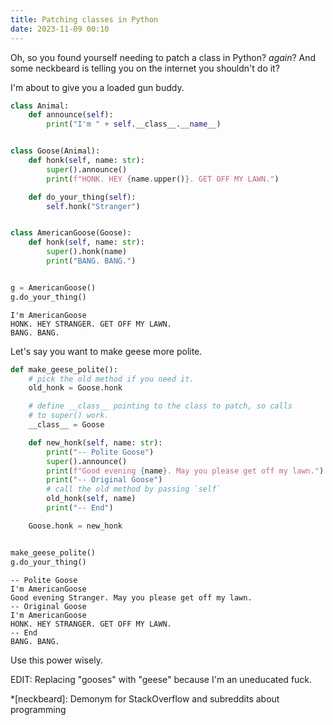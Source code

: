 ```yaml
---
title: Patching classes in Python
date: 2023-11-09 00:10
---
```


Oh, so you found yourself needing to patch a class in Python? _again_? And some
neckbeard is telling you on the internet you shouldn't do it?

I'm about to give you a loaded gun buddy.

```python
class Animal:
    def announce(self):
        print("I'm " + self.__class__.__name__)


class Goose(Animal):
    def honk(self, name: str):
        super().announce()
        print(f"HONK. HEY {name.upper()}. GET OFF MY LAWN.")

    def do_your_thing(self):
        self.honk("Stranger")


class AmericanGoose(Goose):
    def honk(self, name: str):
        super().honk(name)
        print("BANG. BANG.")


g = AmericanGoose()
g.do_your_thing()
```

```text
I'm AmericanGoose
HONK. HEY STRANGER. GET OFF MY LAWN.
BANG. BANG.
```

Let's say you want to make geese more polite.

```python
def make_geese_polite():
    # pick the old method if you need it.
    old_honk = Goose.honk

    # define __class__ pointing to the class to patch, so calls
    # to super() work.
    __class__ = Goose

    def new_honk(self, name: str):
        print("-- Polite Goose")
        super().announce()
        print(f"Good evening {name}. May you please get off my lawn.")
        print("-- Original Goose")
        # call the old method by passing `self`
        old_honk(self, name)
        print("-- End")

    Goose.honk = new_honk


make_geese_polite()
g.do_your_thing()
```

```text
-- Polite Goose
I'm AmericanGoose
Good evening Stranger. May you please get off my lawn.
-- Original Goose
I'm AmericanGoose
HONK. HEY STRANGER. GET OFF MY LAWN.
-- End
BANG. BANG.
```

Use this power wisely.

EDIT: Replacing "gooses" with "geese" because I'm an uneducated fuck.

*[neckbeard]: Demonym for StackOverflow and subreddits about programming